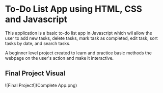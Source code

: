 #  To-Do List App using HTML, CSS and Javascript

This application is a basic to-do list app in Javascript which wil allow the user to add new tasks, delete tasks, mark task as completed, edit task, sort tasks by date, and search tasks.

A beginner level project created to learn and practice basic methods the webpage on the user's action and make it interactive. 

## Final Project Visual

![Final Project!](Complete App.png)